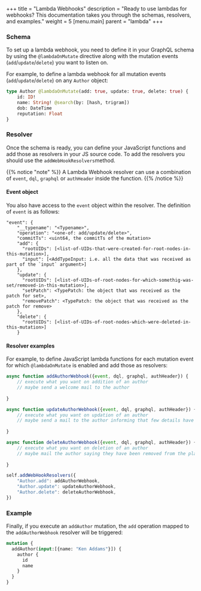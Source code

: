 +++
title = "Lambda Webhooks"
description = "Ready to use lambdas for webhooks? This documentation takes you through the schemas, resolvers, and examples."
weight = 5
[menu.main]
    parent = "lambda"
+++

### Schema

To set up a lambda webhook, you need to define it in your GraphQL schema by using the `@lambdaOnMutate` directive along with the mutation events (`add`/`update`/`delete`) you want to listen on.

For example, to define a lambda webhook for all mutation events (`add`/`update`/`delete`) on any `Author` object:

```graphql
type Author @lambdaOnMutate(add: true, update: true, delete: true) {
    id: ID!
    name: String! @search(by: [hash, trigram])
    dob: DateTime
    reputation: Float
}
```

### Resolver

Once the schema is ready, you can define your JavaScript functions and add those as resolvers in your JS source code. 
To add the resolvers you should use the `addWebHookResolvers`method.

{{% notice "note" %}}
A Lambda Webhook resolver can use a combination of `event`, `dql`, `graphql` or `authHeader` inside the function.
{{% /notice %}}

#### Event object

You also have access to the `event` object within the resolver. The definition of `event` is as follows:

```
"event": {
    "__typename": "<Typename>",
    "operation": "<one-of: add/update/delete>",
    "commitTs": <uint64, the commitTs of the mutation>
    "add": {
      "rootUIDs": [<list-of-UIDs-that-were-created-for-root-nodes-in-this-mutation>],
      "input": [<AddTypeInput: i.e. all the data that was received as part of the `input` argument>]
    },
    "update": {
      "rootUIDs": [<list-of-UIDs-of-root-nodes-for-which-somethig-was-set/removed-in-this-mutation>],
      "setPatch": <TypePatch: the object that was received as the patch for set>,
      "removePatch": <TypePatch: the object that was received as the patch for remove>
    },
    "delete": {
      "rootUIDs": [<list-of-UIDs-of-root-nodes-which-were-deleted-in-this-mutation>]
    }
```

#### Resolver examples

For example, to define JavaScript lambda functions for each mutation event for which `@lambdaOnMutate` is enabled and add those as resolvers:

```javascript
async function addAuthorWebhook({event, dql, graphql, authHeader}) {
    // execute what you want on addition of an author 
    // maybe send a welcome mail to the author
    
}

async function updateAuthorWebhook({event, dql, graphql, authHeader}) {
    // execute what you want on updation of an author
    // maybe send a mail to the author informing that few details have been updated 
    
}

async function deleteAuthorWebhook({event, dql, graphql, authHeader}) {
    // execute what you want on deletion of an author
    // maybe mail the author saying they have been removed from the platform 
    
}

self.addWebHookResolvers({
    "Author.add": addAuthorWebhook,
    "Author.update": updateAuthorWebhook,
    "Author.delete": deleteAuthorWebhook,
})
```

### Example

Finally, if you execute an `addAuthor` mutation, the `add` operation mapped to the `addAuthorWebhook` resolver will be triggered:

```graphql
mutation {
  addAuthor(input:[{name: "Ken Addams"}]) {
    author {
      id
      name
    }
  }
}
```

